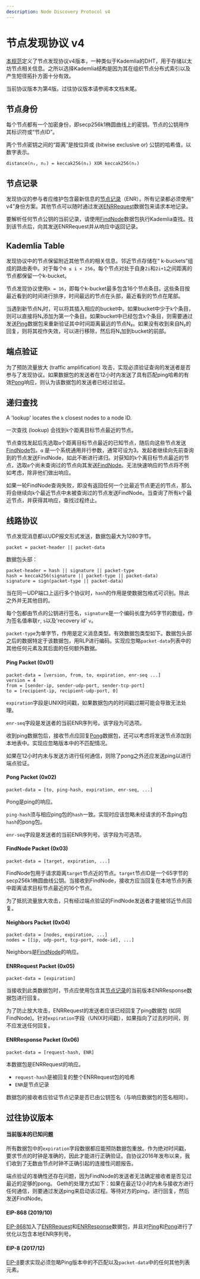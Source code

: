 ```yaml
---
description: Node Discovery Protocol v4
---
```


# 节点发现协议 v4

[本规范](https://github.com/ethereum/devp2p/blob/master/discv4.md)定义了节点发现协议v4版本，一种类似于Kademlia的DHT，用于存储以太坊节点相关信息。之所以选择Kademlia结构是因为其在组织节点分布式索引以及产生短径拓扑方面十分有效。 

当前协议版本为第4版。过往协议版本请参阅本文档末尾。

## 节点身份

每个节点都有一个加密身份，即secp256k1椭圆曲线上的密钥。节点的公钥用作其标识符或“节点ID”。

两个节点密钥之间的“距离”是按位异或 \(bitwise exclusive or\) 公钥的哈希值，以数字表示。

```text
distance(n₁, n₂) = keccak256(n₁) XOR keccak256(n₂)
```

## 节点记录

发现协议的参与者应维护包含最新信息的[节点记录](https://github.com/ethereum/devp2p/blob/master/enr.md)（ENR）。所有记录都必须使用“ v4”身份方案。其他节点可以随时通过发送[ENRRequest](https://github.com/ethereum/devp2p/blob/master/discv4.md#enrrequest-packet-0x05)数据包来请求本地记录。

要解析任何节点公钥的当前记录，请使用[FindNode](https://github.com/ethereum/devp2p/blob/master/discv4.md#findnode-packet-0x03)数据包执行Kademlia查找。找到该节点后，向其发送ENRRequest并从响应中返回记录。

## Kademlia Table

发现协议中的节点保留附近其他节点的相关信息。邻近节点存储在“ k-buckets”组成的路由表中。对于每个`0 ≤ i < 256`，每个节点对处于自身`2i`和`2i+1`之间距离的节点都保留一个k-bucket。

节点发现协议使用`k = 16`，即每个k-bucket最多包含16个节点条目。这些条目按最近看到的时间进行排序，时间最远的节点在头部，最近看到的节点在尾部。

当遇到新节点N₁时，可以将其插入相应的bucket中。如果bucket中少于`k`个条目，则可以直接将N₁添加为第一个条目。如果bucket中已经包含`k`个条目，则需要通过发送[Ping](https://github.com/ethereum/devp2p/blob/master/discv4.md#ping-packet-0x01)数据包来重新验证其中时间距离最远的节点N₂。如果没有收到来自N₂的回复，则将其视作失效，可以进行移除，然后将N₁加到bucket的前部。

## 端点验证

为了预防流量放大 \(traffic amplification\) 攻击，实现必须验证查询的发送者是否参与了发现协议。如果数据包的发送者在12小时内发送了具有匹配ping哈希的有效[Pong](https://github.com/ethereum/devp2p/blob/master/discv4.md#pong-packet-0x02)响应，则认为该数据包的发送者已经过验证。

## 递归查找

A 'lookup' locates the `k` closest nodes to a node ID.

一次查找 \(lookup\) 会找到`k`个距离目标节点最近的节点。

节点查找发起后先选取`α`个距离目标节点最近的已知节点，随后向这些节点发送[FindNode](https://github.com/ethereum/devp2p/blob/master/discv4.md#findnode-packet-0x03)包。`α` 是一个系统通用并行参数，通常可设为3。发起者继续向先前查询到的节点发送FindNode，如此不断进行递归。对获知的`k`个离目标节点最近的节点，选取`α`个尚未查询过的节点向其发送[FindNode](https://github.com/ethereum/devp2p/blob/master/discv4.md#findnode-packet-0x03)。无法快速响应的节点将不例如考虑，除非他们做出响应。

如果一轮FindNode查询失败，即没有返回任何一个比最近节点更近的节点，那么将会继续向`k`个最近节点中未被查询过的节点发送FindNode。当查询了所有`k`个最近节点，并获得其响应，查找过程终止。

## 线路协议

节点发现消息都以UDP报文形式发送，数据包最大为1280字节。

```text
packet = packet-header || packet-data
```

数据包头部：

```text
packet-header = hash || signature || packet-type
hash = keccak256(signature || packet-type || packet-data)
signature = sign(packet-type || packet-data)
```

当在同一UDP端口上运行多个协议时，`hash`的作用是使数据包格式可识别。除此之外并无其他目的。

每个包都由节点的公钥进行签名，`signature`是一个编码长度为65字节的数组，作为签名值串联`r`, `s`以及'recovery id' `v`。

`packet-type`为单字节，作用是定义消息类型。有效数据包类型如下。数据包头部之后的数据特定于该数据包，用RLP进行编码。实现应忽略`packet-data`列表中的其他任何元素及其后面的任何额外数据。

#### Ping Packet \(0x01\)

```text
packet-data = [version, from, to, expiration, enr-seq ...]
version = 4
from = [sender-ip, sender-udp-port, sender-tcp-port]
to = [recipient-ip, recipient-udp-port, 0]
```

`expiration`字段是UNIX时间戳，如果数据包内的时间戳过期可能会导致无法处理。

`enr-seq`字段是发送者的当前ENR序列号。该字段为可选项。

收到ping数据包后，接收节点应回复[Pong](https://github.com/ethereum/devp2p/blob/master/discv4.md#pong-packet-0x02)数据包，还可以考虑将发送节点添加到本地表中。实现应忽略版本中的不匹配情况。

如果在12小时内未与发送方进行任何通信，则除了pong之外还应发送ping以进行端点验证。

#### Pong Packet \(0x02\)

```text
packet-data = [to, ping-hash, expiration, enr-seq, ...]
```

Pong是ping的响应。

`ping-hash`须与相应ping包的`hash`一致。实现时应该忽略未经请求的不含ping包`hash`的pong包。

`enr-seq`字段是发送者的当前ENR序列号。该字段为可选项。

#### FindNode Packet \(0x03\)

```text
packet-data = [target, expiration, ...]
```

FindNode包用于请求距离`target`节点近的节点。`target`节点ID是一个65字节的secp256k1椭圆曲线公钥。当接收到FindNode，接收方应当回复在本地节点列表中距离请求目标节点最近的16个节点。

为了抵抗流量放大攻击，只有经过端点验证的FindNode发送者才能被邻近节点回复。

#### Neighbors Packet \(0x04\)

```text
packet-data = [nodes, expiration, ...]
nodes = [[ip, udp-port, tcp-port, node-id], ...]
```

Neighbors是[FindNode](https://github.com/ethereum/devp2p/blob/master/discv4.md#findnode-packet-0x03)的响应。

#### ENRRequest Packet \(0x05\)

```text
packet-data = [expiration]
```

当接收到此类数据包时，节点应使用包含其[节点记录](https://github.com/ethereum/devp2p/blob/master/enr.md)的当前版本ENRResponse数据包进行回复。

为了防止放大攻击，ENRRequest的发送者应该已经回复了ping数据包 \(如同FindNode\)。针对`expiration`字段（UNIX时间戳），如果指向了过去的时间，则不应发送任何回复。

#### ENRResponse Packet \(0x06\)

```text
packet-data = [request-hash, ENR]
```

本数据包是ENRRequest的响应。

* `request-hash`是被回复的整个ENRRequest包的哈希
* `ENR`是节点记录

数据包的接收者应验证节点记录是否已由公钥签名（与响应数据包的签名相同）。

## 过往协议版本

#### 当前版本的已知问题

所有数据包中的`expiration`字段数据都应能预防数据包重放。作为绝对时间戳，要求节点的时钟是准确的，因此才能进行正确验证。自协议2016年发布以来，我们收到了无数由节点时钟不正确引起的连接性问题报告。

端点验证的准确性还存在问题，因为FindNode的发送者无法确定接收者是否见过最近的足够的pong。 Geth的处理方式如下：如果在最近12小时内未与接收方进行任何通信，则要通过发送ping来启动该过程。等待对方的ping，进行回复，然后发送FindNode。

#### EIP-868 \(2019/10\)

[EIP-868](https://eips.ethereum.org/EIPS/eip-868)加入了[ENRRequest](https://github.com/ethereum/devp2p/blob/master/discv4.md#enrrequest-packet-0x05)和[ENRResponse](https://github.com/ethereum/devp2p/blob/master/discv4.md#enrresponse-packet-0x06)数据包，并且对[Ping](https://github.com/ethereum/devp2p/blob/master/discv4.md#ping-packet-0x01)和[Pong](https://github.com/ethereum/devp2p/blob/master/discv4.md#pong-packet-0x02)进行了优化以包含本地ENR序列号。

#### EIP-8 \(2017/12\)

[EIP-8](https://eips.ethereum.org/EIPS/eip-8)要求实现必须忽略Ping版本中的不匹配以及`packet-data`中的任何其他列表元素。

